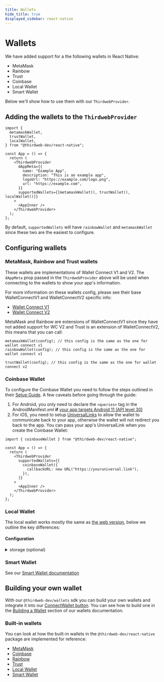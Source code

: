 ```yaml
---
title: Wallets
hide_title: true
displayed_sidebar: react-native
---
```


# Wallets

We have added support for a the following wallets in React Native:

- MetaMask
- Rainbow
- Trust
- Coinbase
- Local Wallet
- Smart Wallet

Below we'll show how to use them with our `ThirdwebProvider`.

## Adding the wallets to the `ThirdwebProvider`

```tsx title="App.tsx"
import {
  metamaskWallet,
  trustWallet,
  localWallet,
} from "@thirdweb-dev/react-native";

const App = () => {
  return (
    <ThirdwebProvider
      dAppMeta={{
        name: "Example App",
        description: "This is an example app",
        logoUrl: "https://example.com/logo.png",
        url: "https://example.com",
      }}
      supportedWallets={[metamaskWallet(), trustWallet(), localWallet()]}
    >
      <AppInner />
    </ThirdwebProvider>
  );
};
```

By default, `supportedWallets` will have `rainbowWallet` and `metamaskWallet` since these two are the easiest to configure.

## Configuring wallets

### MetaMask, Rainbow and Trust wallets

These wallets are implementations of Wallet Connect V1 and V2. The `dAppMeta` prop passed in the `ThirdwebProvider` above will be used when connecting to the wallets to show your app's information.

For more information on these wallets config, please see their base WalletConnectV1 and WalletConnectV2 specific info:

- [Wallet Connect V1](https://portal.thirdweb.com/wallet/wallet-connect-v1)
- [Wallet Connect V2](https://portal.thirdweb.com/wallet/wallet-connect-v2)

MetaMask and Rainbow are extensions of WalletConnectV1 since they have not added support for WC V2 and Trust is an extension of WalletConnectV2, this means that you can call:

```tsx
metamaskWallet(config); // this config is the same as the one for wallet connect v1
rainbowWallet(config); // this config is the same as the one for wallet connect v1

trustWallet(config); // this config is the same as the one for wallet connect v2
```

### Coinbase Wallet

To configure the Coinbase Wallet you need to follow the steps outlined in their [Setup Guide](https://coinbase.github.io/wallet-mobile-sdk/docs/client-sdk/rn-setup). A few caveats before going through the guide:

1. For Android, you only need to declare the `<queries>` tag in the AndroidManifest.xml **if** [your app targets Android 11 (API level 30)](https://developer.android.com/training/package-visibility/declaring)
2. For iOS, you need to setup [UniversalLinks](https://developer.apple.com/ios/universal-links/) to allow the wallet to communicate back to your app, otherwise the wallet will not redirect you back to the app. You can pass your app's UniversalLink when you create the Coinbase Wallet:

```tsx title="App.tsx"
import { coinbaseWallet } from "@thirdweb-dev/react-native";

const App = () => {
  return (
    <ThirdwebProvider
      supportedWallets={[
        coinbaseWallet({
          callbackURL: new URL("https://youruniversal.link"),
        }),
      ]}
    >
      <AppInner />
    </ThirdwebProvider>
  );
};
```

### Local Wallet

The local wallet works mostly the same as [the web version](https://portal.thirdweb.com/wallet/local-wallet), below we outline the key differences:

#### Configuration

<details>
  <summary>storage (optional)</summary>
  <div>

This is the storage used for storing the private key, mnemonic or encrypted JSON. On React Native we need this storage to be encrypted since we store the private key to be able to recover your wallet for reconnections.

You can use any implementation of encrypted storage you want, as long as it conforms to the `AsyncStorage` interface:

```typescript
export interface AsyncStorage {
  getItem(key: string): Promise<string | null>;
  setItem(key: string, value: string): Promise<void>;
  removeItem(key: string): Promise<void>;
}
```

If omitted, it defaults to [Expo Secure Store](https://docs.expo.dev/versions/latest/sdk/securestore/), which stores the private key in your device in encrypted storage. We expose the `createSecureStorage(name: string)` utility function which creates a SecureStore instance that conforms to our `AsyncStorage` interface ([see it in our GitHub](https://github.com/thirdweb-dev/js/blob/main/packages/react-native/src/core/SecureStorage.ts#L37))

Example:

```javascript
import { createSecureStorage, LocalWallet } from "@thirdweb-dev/react-native";

const walletWithOptions = new LocalWallet(
  // highlight-start
  {
    storage: createSecureStorage("my-wallet"),
  },
  // highlight-end
);
```

  </div>
</details>

### Smart Wallet

See our [Smart Wallet documentation](https://portal.thirdweb.com/wallet/smart-wallet)

## Building your own wallet

With our `@thirdweb-dev/wallets` sdk you can build your own wallets and integrate it into our [ConnectWallet button](https://portal.thirdweb.com/react-native/react-native.connectwallet). You can see how to build one in the [Building a Wallet](https://portal.thirdweb.com/wallet/build-a-wallet) section of our wallets documentation.

### Built-in wallets

You can look at how the built-in wallets in the `@thirdweb-dev/react-native` package are implemented for reference:

- [MetaMask](https://github.com/thirdweb-dev/js/blob/main/packages/react-native/src/evm/wallets/wallets/metamask-wallet.ts)
- [Coinbase](https://github.com/thirdweb-dev/js/blob/main/packages/react-native/src/evm/wallets/wallets/coinbase-wallet.ts)
- [Rainbow](https://github.com/thirdweb-dev/js/blob/main/packages/react-native/src/evm/wallets/wallets/rainbow-wallet.ts)
- [Trust](https://github.com/thirdweb-dev/js/blob/main/packages/react-native/src/evm/wallets/wallets/trust-wallet.ts)
- [Local Wallet](https://github.com/thirdweb-dev/js/blob/main/packages/react-native/src/evm/wallets/wallets/local-wallet.tsx)
- [Smart Wallet](https://github.com/thirdweb-dev/js/blob/main/packages/react-native/src/evm/wallets/wallets/smart-wallet.ts)
